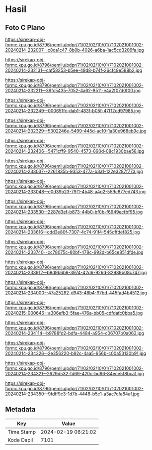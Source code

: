 # Hasil

## Foto C Plano

https://sirekap-obj-formc.kpu.go.id/8796/pemilu/pdpr/71/02/02/10/01/7102021001002-20240214-232007--c8ca1c47-8b0b-4026-a6ba-1ac5cd3206fa.jpg

https://sirekap-obj-formc.kpu.go.id/8796/pemilu/pdpr/71/02/02/10/01/7102021001002-20240214-232131--caf58253-b5ee-48d8-b74f-26cf49e588b2.jpg

https://sirekap-obj-formc.kpu.go.id/8796/pemilu/pdpr/71/02/02/10/01/7102021001002-20240214-232211--39fc5435-7052-4a62-8511-e4a2f07d0f00.jpg

https://sirekap-obj-formc.kpu.go.id/8796/pemilu/pdpr/71/02/02/10/01/7102021001002-20240214-232249--000651fc-dab1-483f-b05f-47f12cd97985.jpg

https://sirekap-obj-formc.kpu.go.id/8796/pemilu/pdpr/71/02/02/10/01/7102021001002-20240214-232329--5302246e-5499-445d-ac10-1a30e968eb9e.jpg

https://sirekap-obj-formc.kpu.go.id/8796/pemilu/pdpr/71/02/02/10/01/7102021001002-20240214-232406--5471cff9-9540-4573-890d-08c1930bae58.jpg

https://sirekap-obj-formc.kpu.go.id/8796/pemilu/pdpr/71/02/02/10/01/7102021001002-20240214-233037--2261835b-9353-477a-b3a1-122e3287f773.jpg

https://sirekap-obj-formc.kpu.go.id/8796/pemilu/pdpr/71/02/02/10/01/7102021001002-20240214-233048--e0d39b23-79f1-4b48-a4d2-559c877ed743.jpg

https://sirekap-obj-formc.kpu.go.id/8796/pemilu/pdpr/71/02/02/10/01/7102021001002-20240214-233530--2287d3ef-b873-44b0-bf0b-f6949ecfbf95.jpg

https://sirekap-obj-formc.kpu.go.id/8796/pemilu/pdpr/71/02/02/10/01/7102021001002-20240214-233616--cdd3e80f-7307-4c74-91f4-545dffdef825.jpg

https://sirekap-obj-formc.kpu.go.id/8796/pemilu/pdpr/71/02/02/10/01/7102021001002-20240214-233740--cc78075c-80bf-478c-992d-b65ce851dfde.jpg

https://sirekap-obj-formc.kpu.go.id/8796/pemilu/pdpr/71/02/02/10/01/7102021001002-20240214-233912--b8d9b6b9-3974-42d6-926d-82989b08c747.jpg

https://sirekap-obj-formc.kpu.go.id/8796/pemilu/pdpr/71/02/02/10/01/7102021001002-20240214-234000--47a25282-d943-48b4-97bd-445fad4b4512.jpg

https://sirekap-obj-formc.kpu.go.id/8796/pemilu/pdpr/71/02/02/10/01/7102021001002-20240215-000646--a306efb3-5fae-476a-bb05-cdfdafc0bba5.jpg

https://sirekap-obj-formc.kpu.go.id/8796/pemilu/pdpr/71/02/02/10/01/7102021001002-20240214-234114--b9788fd2-bdfa-4484-a954-c06707b0a063.jpg

https://sirekap-obj-formc.kpu.go.id/8796/pemilu/pdpr/71/02/02/10/01/7102021001002-20240214-234326--2e356220-b92c-4aa5-956b-c00a53130b91.jpg

https://sirekap-obj-formc.kpu.go.id/8796/pemilu/pdpr/71/02/02/10/01/7102021001002-20240214-234321--2629d532-fd69-420c-bd96-84ece5f8bca1.jpg

https://sirekap-obj-formc.kpu.go.id/8796/pemilu/pdpr/71/02/02/10/01/7102021001002-20240214-234350--9fdff9c3-1d7b-4448-b5c1-a3ac7cfa84af.jpg


## Metadata

| Key        | Value               |
| ---------- | ------------------- |
| Time Stamp | 2024-02-19 06:21:02 |
| Kode Dapil | 7101                |



